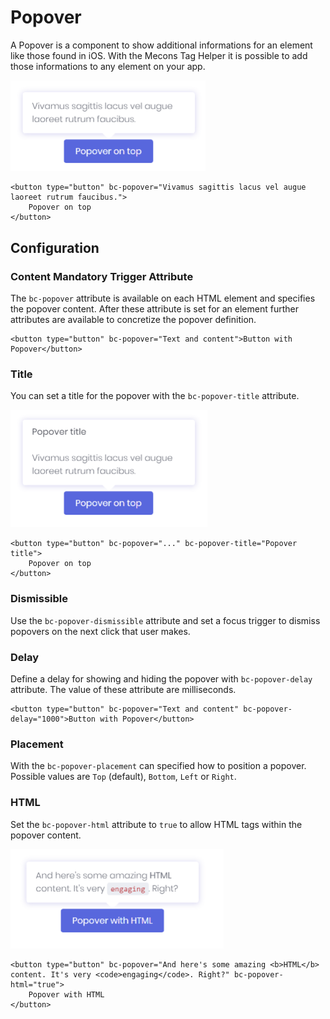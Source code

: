 # Popover

A Popover is a component to show additional informations for an element like those found in iOS. With the Mecons Tag Helper it is possible to add those informations to any element on your app.

<img class="img-shadow img-responsive center-block" src="https://raw.githubusercontent.com/brecons/metronic-tag-helper/master/docs/images/popover_01.png" width="312" alt="Mecons Popover">

```markup
<button type="button" bc-popover="Vivamus sagittis lacus vel augue laoreet rutrum faucibus.">
    Popover on top
</button>
```

## Configuration

### Content <span class="badge info">Mandatory</span> <span class="badge info">Trigger Attribute</span>

The `bc-popover` attribute is available on each HTML element and specifies the popover content. After these attribute is set for an element further attributes are available to concretize the popover definition.

```markup
<button type="button" bc-popover="Text and content">Button with Popover</button>
```

### Title

You can set a title for the popover with the `bc-popover-title` attribute.

<img class="img-shadow img-responsive center-block" src="https://raw.githubusercontent.com/brecons/metronic-tag-helper/master/docs/images/popover_02.png" width="315" alt="Popover Title">

```markup
<button type="button" bc-popover="..." bc-popover-title="Popover title">
    Popover on top
</button>
```

### Dismissible

Use the `bc-popover-dismissible` attribute and set a focus trigger to dismiss popovers on the next click that user makes.

### Delay

Define a delay for showing and hiding the popover with `bc-popover-delay` attribute. The value of these attribute are milliseconds.

```markup
<button type="button" bc-popover="Text and content" bc-popover-delay="1000">Button with Popover</button>
```

### Placement

With the `bc-popover-placement` can specified how to position a popover. Possible values are `Top` (default), `Bottom`, `Left` or `Right`.

### HTML

Set the `bc-popover-html` attribute to `true` to allow HTML tags within the popover content.

<img class="img-shadow img-responsive center-block" src="https://raw.githubusercontent.com/brecons/metronic-tag-helper/master/docs/images/popover_03.png" width="341" alt="Popover HTML Content">

```markup
<button type="button" bc-popover="And here's some amazing <b>HTML</b> content. It's very <code>engaging</code>. Right?" bc-popover-html="true">
    Popover with HTML
</button>
```